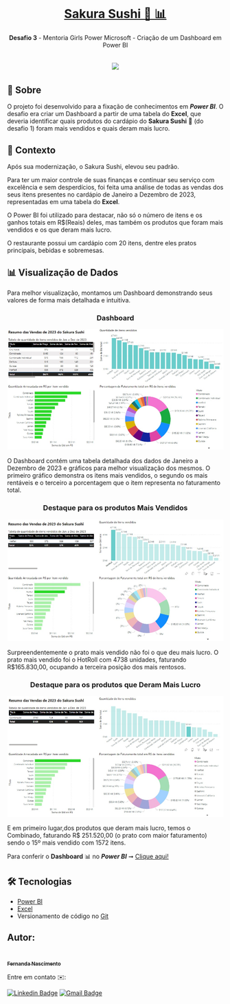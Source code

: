 <h1 align="center">
    <a href="https://fernanda1701.github.io/sakura-sushi-power-bi/">Sakura Sushi 🌸 📊</a>
</h1>
<p align="center"> <b>Desafio 3</b> - Mentoria Girls Power Microsoft - Criação de um Dashboard em Power BI</p>

<h2 align="center">
<img src="https://img.shields.io/static/v1?label=Status:&message=Completo ✅&color=32CD32&style=for-the-badge&logo=ghost"/>
</h2>


## 💎 Sobre

O projeto foi desenvolvido para a fixação de conhecimentos em <b><i>Power BI</i></b>.
O desafio era criar um Dashboard a partir de uma tabela do <b>Excel</b>, que deveria identificar quais produtos do cardápio do <b>Sakura Sushi</b> 🌸 (do desafio 1) foram mais vendidos e quais deram mais lucro.

## 📖 Contexto

  Após sua modernização, o Sakura Sushi, elevou seu padrão. 
  
  Para ter um maior controle de suas finanças e continuar seu serviço com excelência e sem desperdícios, 
foi feita uma análise de todas as vendas dos seus itens presentes no cardápio de Janeiro a 
Dezembro de 2023, representadas em uma tabela do <b>Excel</b>.

O Power BI foi utilizado para destacar, não só o número de itens e os ganhos totais em R$(Reais) deles, mas também os produtos que foram mais vendidos e os que deram mais lucro. 

O restaurante possui um cardápio com 20 itens, dentre eles pratos principais, bebidas e sobremesas.
 
 
## 📊 Visualização de Dados

  Para melhor visualização, montamos um Dashboard demonstrando seus valores de forma mais detalhada e intuitiva. 
 

<h3 align="center">Dashboard</h3>

<p align="center">
  <img alt="Dashboard" title="Dashboard" src="./README/Dash1.jpg" />
</p>

O Dashboard contém uma tabela detalhada dos dados de Janeiro a Dezembro de 2023 e gráficos para melhor visualização dos mesmos. O primeiro gráfico demonstra os itens mais vendidos, o segundo os mais rentáveis e o terceiro a porcentagem que o item representa no faturamento total.


<h3 align="center">Destaque para os produtos Mais Vendidos</h3>

<p align="center">
  <img alt="Produtos Mais Vendidos" title="Produtos Mais Vendidos" src="./README/Dash2.jpg" />
</p>


 Surpreendentemente o prato mais vendido não foi o que deu mais lucro. O prato mais 
vendido foi o HotRoll com 4738 unidades, faturando R$165.830,00, ocupando a terceira 
posição dos mais rentosos. 


<h3 align="center">Destaque para os produtos que Deram Mais Lucro</h3>

<p align="center">
  <img alt="Produtos Mais Vendidos" title="Produtos Mais Vendidos" src="./README/Dash3.jpg" />
</p>


E em primeiro lugar,dos produtos que deram mais lucro, temos o Combinado, faturando R$ 251.520,00 (o prato com maior faturamento) sendo o 15º mais vendido com 1572 itens.


<p>Para conferir o <b>Dashboard</b> 📊 no <i><b>Power BI</b></i> ➞ <a href="https://app.powerbi.com/groups/me/reports/dcc4e6e1-898f-421d-
91f8-d7948bb3b612/ReportSection?experience=power-bi">Clique aqui!</a></p>


## 🛠 Tecnologias
 
- [Power BI](https://www.microsoft.com/pt-br/power-platform/products/power-bi)
- [Excel](https://www.microsoft.com/pt-br/microsoft-365/excel)
- Versionamento de código no [Git](https://git-scm.com/)



## Autor:

<a href="https://github.com/Fernanda1701">
 <img style="border-radius: 50%;" src="https://avatars.githubusercontent.com/Fernanda1701" width="80px;" alt=""/>
 <br />
 <sub><b>Fernanda Nascimento</b></sub></a> <a href="https://github.com/Fernanda1701"></a>

Entre em contato ✉️:

[![Linkedin Badge](https://img.shields.io/badge/-Fernanda-blue??style=plastic&logo=Linkedin&logoColor=white&link=https://www.linkedin.com/in/fnasci/)](https://www.linkedin.com/in/fnasci/)
[![Gmail Badge](https://img.shields.io/badge/-fnasci.1701@gmail.com-c14438?style=plastic&logo=Gmail&logoColor=white&link=mailto:fnasci.1701@gmail.com)](mailto:fnasci.1701@gmail.com)
